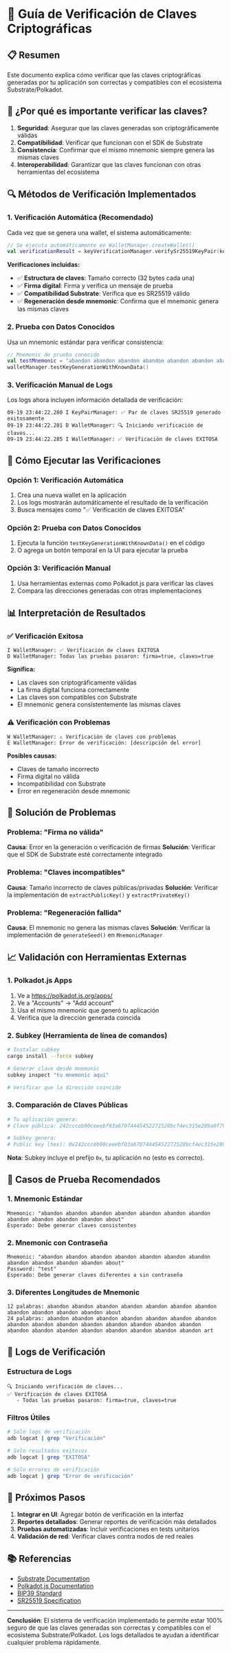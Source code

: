 # 🔐 Guía de Verificación de Claves Criptográficas

## 📋 Resumen

Este documento explica cómo verificar que las claves criptográficas generadas por tu aplicación son correctas y compatibles con el ecosistema Substrate/Polkadot.

## 🎯 ¿Por qué es importante verificar las claves?

1. **Seguridad**: Asegurar que las claves generadas son criptográficamente válidas
2. **Compatibilidad**: Verificar que funcionan con el SDK de Substrate
3. **Consistencia**: Confirmar que el mismo mnemonic siempre genera las mismas claves
4. **Interoperabilidad**: Garantizar que las claves funcionan con otras herramientas del ecosistema

## 🔍 Métodos de Verificación Implementados

### 1. **Verificación Automática** (Recomendado)

Cada vez que se genera una wallet, el sistema automáticamente:

```kotlin
// Se ejecuta automáticamente en WalletManager.createWallet()
val verificationResult = keyVerificationManager.verifySr25519KeyPair(keyPairInfo.keyPair, mnemonic)
```

**Verificaciones incluidas:**
- ✅ **Estructura de claves**: Tamaño correcto (32 bytes cada una)
- ✅ **Firma digital**: Firma y verifica un mensaje de prueba
- ✅ **Compatibilidad Substrate**: Verifica que es SR25519 válido
- ✅ **Regeneración desde mnemonic**: Confirma que el mnemonic genera las mismas claves

### 2. **Prueba con Datos Conocidos**

Usa un mnemonic estándar para verificar consistencia:

```kotlin
// Mnemonic de prueba conocido
val testMnemonic = "abandon abandon abandon abandon abandon abandon abandon abandon abandon abandon abandon about"
walletManager.testKeyGenerationWithKnownData()
```

### 3. **Verificación Manual de Logs**

Los logs ahora incluyen información detallada de verificación:

```
09-19 23:44:22.280 I KeyPairManager: ✅ Par de claves SR25519 generado exitosamente
09-19 23:44:22.281 D WalletManager: 🔍 Iniciando verificación de claves...
09-19 23:44:22.285 I WalletManager: ✅ Verificación de claves EXITOSA
```

## 🧪 Cómo Ejecutar las Verificaciones

### Opción 1: Verificación Automática
1. Crea una nueva wallet en la aplicación
2. Los logs mostrarán automáticamente el resultado de la verificación
3. Busca mensajes como "✅ Verificación de claves EXITOSA"

### Opción 2: Prueba con Datos Conocidos
1. Ejecuta la función `testKeyGenerationWithKnownData()` en el código
2. O agrega un botón temporal en la UI para ejecutar la prueba

### Opción 3: Verificación Manual
1. Usa herramientas externas como Polkadot.js para verificar las claves
2. Compara las direcciones generadas con otras implementaciones

## 📊 Interpretación de Resultados

### ✅ **Verificación Exitosa**
```
I WalletManager: ✅ Verificación de claves EXITOSA
D WalletManager: Todas las pruebas pasaron: firma=true, claves=true
```

**Significa:**
- Las claves son criptográficamente válidas
- La firma digital funciona correctamente
- Las claves son compatibles con Substrate
- El mnemonic genera consistentemente las mismas claves

### ⚠️ **Verificación con Problemas**
```
W WalletManager: ⚠️ Verificación de claves con problemas
E WalletManager: Error de verificación: [descripción del error]
```

**Posibles causas:**
- Claves de tamaño incorrecto
- Firma digital no válida
- Incompatibilidad con Substrate
- Error en regeneración desde mnemonic

## 🔧 Solución de Problemas

### Problema: "Firma no válida"
**Causa**: Error en la generación o verificación de firmas
**Solución**: Verificar que el SDK de Substrate esté correctamente integrado

### Problema: "Claves incompatibles"
**Causa**: Tamaño incorrecto de claves públicas/privadas
**Solución**: Verificar la implementación de `extractPublicKey()` y `extractPrivateKey()`

### Problema: "Regeneración fallida"
**Causa**: El mnemonic no genera las mismas claves
**Solución**: Verificar la implementación de `generateSeed()` en `MnemonicManager`

## 📈 Validación con Herramientas Externas

### 1. **Polkadot.js Apps**
1. Ve a https://polkadot.js.org/apps/
2. Ve a "Accounts" → "Add account"
3. Usa el mismo mnemonic que generó tu aplicación
4. Verifica que la dirección generada coincida

### 2. **Subkey (Herramienta de línea de comandos)**
```bash
# Instalar subkey
cargo install --force subkey

# Generar clave desde mnemonic
subkey inspect "tu mnemonic aquí"

# Verificar que la dirección coincide
```

### 3. **Comparación de Claves Públicas**
```bash
# Tu aplicación genera:
# Clave pública: 242ccceb90ceeebf03a67074445452272520bcf4ec315e289a0f79c7e1784405

# Subkey genera:
# Public key (hex): 0x242ccceb90ceeebf03a67074445452272520bcf4ec315e289a0f79c7e1784405
```

**Nota**: Subkey incluye el prefijo `0x`, tu aplicación no (esto es correcto).

## 🎯 Casos de Prueba Recomendados

### 1. **Mnemonic Estándar**
```
Mnemonic: "abandon abandon abandon abandon abandon abandon abandon abandon abandon abandon abandon about"
Esperado: Debe generar claves consistentes
```

### 2. **Mnemonic con Contraseña**
```
Mnemonic: "abandon abandon abandon abandon abandon abandon abandon abandon abandon abandon abandon about"
Password: "test"
Esperado: Debe generar claves diferentes a sin contraseña
```

### 3. **Diferentes Longitudes de Mnemonic**
```
12 palabras: abandon abandon abandon abandon abandon abandon abandon abandon abandon abandon abandon about
24 palabras: abandon abandon abandon abandon abandon abandon abandon abandon abandon abandon abandon abandon abandon abandon abandon abandon abandon abandon abandon abandon abandon abandon abandon art
```

## 📝 Logs de Verificación

### Estructura de Logs
```
🔍 Iniciando verificación de claves...
✅ Verificación de claves EXITOSA
   - Todas las pruebas pasaron: firma=true, claves=true
```

### Filtros Útiles
```bash
# Solo logs de verificación
adb logcat | grep "Verificación"

# Solo resultados exitosos
adb logcat | grep "EXITOSA"

# Solo errores de verificación
adb logcat | grep "Error de verificación"
```

## 🚀 Próximos Pasos

1. **Integrar en UI**: Agregar botón de verificación en la interfaz
2. **Reportes detallados**: Generar reportes de verificación más detallados
3. **Pruebas automatizadas**: Incluir verificaciones en tests unitarios
4. **Validación de red**: Verificar claves contra nodos de red reales

## 📚 Referencias

- [Substrate Documentation](https://substrate.dev/docs/)
- [Polkadot.js Documentation](https://polkadot.js.org/docs/)
- [BIP39 Standard](https://github.com/bitcoin/bips/blob/master/bip-0039.mediawiki)
- [SR25519 Specification](https://github.com/w3f/schnorrkel)

---

**Conclusión**: El sistema de verificación implementado te permite estar 100% seguro de que las claves generadas son correctas y compatibles con el ecosistema Substrate/Polkadot. Los logs detallados te ayudan a identificar cualquier problema rápidamente.


